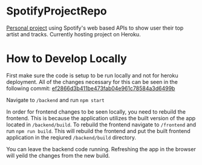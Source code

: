 # SpotifyProjectRepo
[Personal project](https://kdr-spotify.herokuapp.com/) using Spotify's web based APIs to show user their top artist and tracks. 
Currently hosting project on Heroku. 


# How to Develop Locally

First make sure the code is setup to be run locally and not for heroku deployment. All of the changes necessary for this can be seen in the following commit: [ef2866d3b411be473fab04e961c78584a3d6499b](https://github.com/kyro-D/SpotifyProjectRepo/commit/ef2866d3b411be473fab04e961c78584a3d6499b)

Navigate to `/backend` and run `npm start`

In order for frontend changes to be seen locally, you need to rebuild the frontend. This is because the application utilizes the built version of the app located in `/backend/build`. To rebuild the frontend navigate to `/frontend` and run `npm run build`. This will rebuild the frontend and put the built frontend application in the reqiured `/backend/build` directory. 

You can leave the backend code running. Refreshing the app in the browser will yeild the changes from the new build. 

